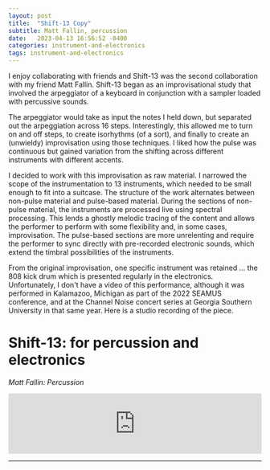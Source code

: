 ```yaml
---
layout: post
title:  "Shift-13 Copy"
subtitle: Matt Fallin, percussion
date:   2023-04-13 16:56:52 -0400
categories: instrument-and-electronics
tags: instrument-and-electronics
---
```

I enjoy collaborating with friends and Shift-13 was the second collaboration with my friend Matt Fallin. Shift-13 began as an improvisational study that involved the arpeggiator of a keyboard in conjunction with a sampler loaded with percussive sounds.

The arpeggiator would take as input the notes I held down, but separated out the arpeggiation across 16 steps. Interestingly, this allowed me to turn on and off steps, to create isorhythms (of a sort), and finally to create an (unwieldy) improvisation using those techniques. I liked how the pulse was continuous but gained variation from the shifting across different instruments with different accents.

I decided to work with this improvisation as raw material. I narrowed the scope of the instrumentation to 13 instruments, which needed to be small enough to fit into a suitcase. The structure of the work alternates between non-pulse material and pulse-based material. During the sections of non-pulse material, the instruments are processed live using spectral processing. This lends a ghostly melodic tracing of the content and allows the performer to perform with some flexibility and, in some cases, improvisation. The pulse-based sections are more unrelenting and require the performer to sync directly with pre-recorded electronic sounds, which extend the timbral possibilities of the instruments. 

From the original improvisation, one specific instrument was retained ... the 808 kick drum which is presented regularly in the electronics. Unfortunately, I don't have a video of this performance, although it was performed in Kalamazoo, Michigan as part of the 2022 SEAMUS conference, and at the Channel Noise concert series at Georgia Southern University in that same year. Here is a studio recording of the piece. 

# Shift-13: for percussion and electronics
*Matt Fallin: Percussion* <br>

<iframe style="border: 0; width: 100%; height: 120px;" src="https://bandcamp.com/EmbeddedPlayer/track=2453764063/size=large/bgcol=ffffff/linkcol=0687f5/tracklist=false/artwork=small/transparent=true/" seamless><a href="https://johnthompson3.bandcamp.com/track/shift-13">Shift-13 by John Thompson</a></iframe>

---
<br>